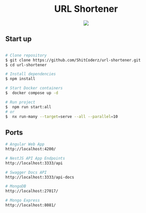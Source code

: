 <h1 align="center">URL Shortener</h1>

<p align="center">
  <a href="https://skillicons.dev">
    <img src="https://skillicons.dev/icons?i=nest,angular,ts,nodejs,mongo&perline=20" />
  </a>
</p>

## Start up

```bash

# Clone repository
$ git clone https://github.com/ShitCoderz/url-shortener.git
$ cd url-shortener

# Install dependencies
$ npm install

# Start Docker containers
$  docker compose up -d

# Run project
$  npm run start:all
# or
$  nx run-many --target=serve --all --parallel=10
```

## Ports
```bash
# Angular Web App
http://localhost:4200/

# NestJS API App Endpoints
http://localhost:3333/api

# Swagger Docs API
http://localhost:3333/api-docs

# MongoDB
http://localhost:27017/

# Mongo Express
http://localhost:8081/
```

